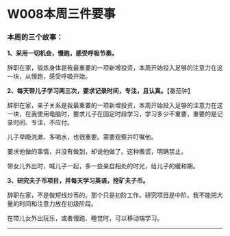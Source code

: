 # W008本周三件要事

### 本周的三个故事：

**1、采用一切机会，慢跑，感受呼吸节奏。**

辞职在家，锻炼身体是我最重要的一项新增投资，本周开始投入足够的注意力在这一块，从慢跑，感受呼吸开始。

**2、每天带儿子学习两三次，要求记录时间，专注，且认真。**【番茄钟】

辞职在家，亲子关系是我最重要的一项新增投资，本周开始投入足够的注意力在这一块，在我使用电脑时，要求儿子在固定时段学习，学习多少不重要，重要的是记录时间、专注，不应付。

儿子早晚洗漱、多喝水，也很重要。需要观察并叮嘱他。

要求他做的事情，并没有做到，却说他做了。这种撒谎，明确禁止。

带女儿外出时，喊儿子一起，多一些亲自相处的时光，给儿子的缓和期。

**3、研究夫子币项目，并每天学习英语，挖矿夫子币。**

辞职在家，不是做短线炒币的。那个只是初阶工作。研究项目是中阶。我不能把大量的时间和注意力放在初级阶段。

在带儿女外出玩乐，或者慢跑、睡觉时，可以移动端学习。

---

